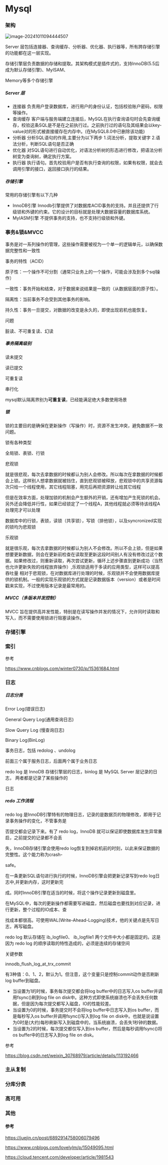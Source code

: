 # Mysql

### 架构

![image-20241011094444507](%E7%90%86%E8%AE%BA%E5%9F%BA%E7%A1%80.assets/image-20241011094444507.png)





Server 层包括连接器、查询缓存、分析器、优化器、执行器等，所有跨存储引擎的功能都在这一层实现。

存储引擎层负责数据的存储和提取。其架构模式是插件式的，支持InnoDB(5.5后成为默认存储引擎)、MyISAM、

Memory等多个存储引擎

##### Server 层

- 连接器
  负责用户登录数据库，进行用户的身份认证，包括校验账户密码，权限等操作。
- 查询缓存
  客户端与服务端建立连接后，MySQL在执行查询语句时会先查询缓存，校验这条SQL是不是在之前执行过。之前执行过的语句及其结果会以key-value对的形式被直接缓存在内存中。(在MySQL8.0中已删除该功能)
- 分析器
  分析SQL语句的作用,主要分为以下两步
  1.词法分析，提取关键字
  2.语法分析，判断SQL语句是否正确
- 优化器
  对SQL语句进行自动优化，对语法分析树的形态进行修改，把语法分析树变为查询树，确定执行方案。
- 执行器
  执行语句。首先校验用户是否有执行查询的权限，如果有权限，就会去调用引擎的接口，返回接口执行的结果。

##### 存储引擎

常用的存储引擎有以下几种

- InnoDB引擎
  Innodb引擎提供了对数据库ACID事务的支持。并且还提供了行级锁和外键的约束。它的设计的目标就是处理大数据容量的数据库系统。
- MyIASM引擎
  不提供事务的支持，也不支持行级锁和外键。



### 事务&锁&MVCC

事务是对一系列操作的管理，这些操作需要被视为一个单一的逻辑单元，以确保数据完整性和一致性

事务的特性（ACID）

原子性：一个操作不可分割（通常只业务上的一个操作，可能会涉及到多个sql操作）

一致性：事务开始和结束，对于数据来说结果是一致的（从数据层面的原子性）。

隔离性：当前事务不会受到其他事务的影响。

持久性：事务一旦提交，对数据的改变是永久的，即使出现宕机也能恢复。

问题

脏读、不可重复读、幻读

##### 事务隔离级别

读未提交

读已提交

可重复读

串行化

mysql默认隔离界别为**可重复读**，已经能满足绝大多数使用场景

##### 锁

锁的主要目的是确保在更新操作（写操作）时，资源不发生冲突，避免数据不一致问题。

锁有各种类型

全局锁、表锁、行锁

悲观锁

就是很悲观，每次去拿数据的时候都认为别人会修改。所以每次在拿数据的时候都会上锁。这样别人想拿数据就被挡住，直到悲观锁被释放，悲观锁中的共享资源每次只给一个线程使用，其它线程阻塞，用完后再把资源转让给其它线程

但是在效率方面，处理加锁的机制会产生额外的开销，还有增加产生死锁的机会。另外还会降低并行性，如果已经锁定了一个线程A，其他线程就必须等待该线程A处理完才可以处理

数据库中的行锁，表锁，读锁（共享锁），写锁（排他锁），以及syncronized实现的锁均为悲观锁

乐观锁

 就是很乐观，每次去拿数据的时候都认为别人不会修改。所以不会上锁，但是如果想要更新数据，则会在更新前检查在读取至更新这段时间别人有没有修改过这个数据。如果修改过，则重新读取，再次尝试更新，循环上述步骤直到更新成功（当然也允许更新失败的线程放弃操作）,乐观锁适用于多读的应用类型，这样可以提高吞吐量
相对于悲观锁，在对数据库进行处理的时候，乐观锁并不会使用数据库提供的锁机制。一般的实现乐观锁的方式就是记录数据版本（version）或者是时间戳来实现，不过使用版本记录是最常用的。

##### MVCC（多版本并发控制）

MVCC 旨在提供高并发性能，特别是在读写操作并发的情况下，允许同时读取和写入，而不需要使用锁进行阻塞读操作。

### 存储引擎



### 索引



参考

https://www.cnblogs.com/winter0730/p/15361684.html

### 日志

##### 日志分类

Error Log(错误日志)

General Query Log(通用查询日志)

Slow Query Log (慢查询日志)



Binary Log(BinLog)

事务日志，包括 redolog 、undolog

前面三个属于服务日志，后面两个属于业务日志

redo log 是 InnoDB 存储引擎层的日志，binlog 是 MySQL Server 层记录的日志， 两者都是记录了某些操作的

日志

##### redo 工作流程

redo log 是InnoDB引擎特有的物理日志，记录的是数据页的物理修改，即用于记录事务操作的变化，不管事务是

否提交都会记录下来。有了 redo log，InnoDB 就可以保证即使数据库发生异常重启，之前提交的记录都不会丢

失，InnoDB存储引擎会使用redo log恢复到掉宕机前的时刻，以此来保证数据的完整性。这个能力称为crash-

safe。

在一条更新SQL语句进行执行的时候，InnoDB引擎会把更新记录写到redo log日志中,并更新内存，这时更新完

成。同时InnoDB引擎在适当的时候，将这个操作记录更新到磁盘里。

在MySQL中，每次的更新操作都需要写进磁盘，然后磁盘也要找到对应记录，进行更新，整个过程的IO成本、查

找成本都很高。可使用WAL(Write-Ahead-Logging)技术，他的关键点是先写日志，再写磁盘。

redo log 默认存储在 ib_logfile0、 ib_logfile1 两个文件中大小都是固定的。这是因为 redo log 的顺序读取的特性造成的，必须是连续的存储空间

关键参数

innodb_flush_log_at_trx_commit 

有3种值：0、1、2，默认为1。但注意，这个变量只是控制commit动作是否刷新log buffer到磁盘。

- 当设置为1的时候，事务每次提交都会将log buffer中的日志写入os buffer并调用fsync()刷到log file on disk中。这种方式即使系统崩溃也不会丢失任何数据，但是因为每次提交都写入磁盘，IO的性能较差。
- 当设置为0的时候，事务提交时不会将log buffer中日志写入到os buffer，而是每秒写入os buffer并调用fsync()写入到log file on disk中。也就是说设置为0时是(大约)每秒刷新写入到磁盘中的，当系统崩溃，会丢失1秒钟的数据。
- 当设置为2的时候，每次提交都仅写入到os buffer，然后是每秒调用fsync()将os buffer中的日志写入到log file on disk。



参考

https://blog.csdn.net/weixin_30768979/article/details/113192466

### 主从复制



### 分库分表



### 高可用



### 其他



#### 参考

https://juejin.cn/post/6892914758006079496

https://www.cnblogs.com/lovelylm/p/15049095.html

https://cloud.tencent.com/developer/article/1981543

